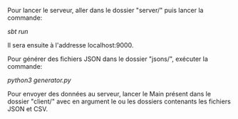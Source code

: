 Pour lancer le serveur, aller dans le dossier "server/" puis lancer la commande:

*sbt run*

Il sera ensuite à l'addresse localhost:9000.

Pour générer des fichiers JSON dans le dossier "jsons/", exécuter la commande:

*python3 generator.py*

Pour envoyer des données au serveur, lancer le Main présent dans le dossier "client/"
avec en argument le ou les dossiers contenants les fichiers JSON et CSV.
